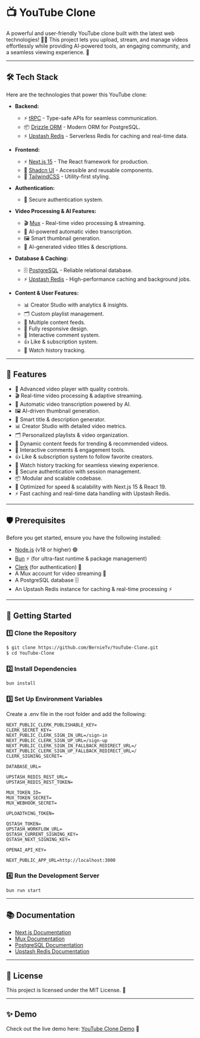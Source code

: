 # 📺 YouTube Clone

A powerful and user-friendly YouTube clone built with the latest web technologies! 🚀🎥 This project lets you upload, stream, and manage videos effortlessly while providing AI-powered tools, an engaging community, and a seamless viewing experience. 🌟

---

## 🛠️ Tech Stack

Here are the technologies that power this YouTube clone:

- **Backend:**

  - ⚡ [tRPC](https://trpc.io/) - Type-safe APIs for seamless communication.
  - 📦 [Drizzle ORM](https://orm.drizzle.team/) - Modern ORM for PostgreSQL.
  - ⚡ [Upstash Redis](https://upstash.com/) - Serverless Redis for caching and real-time data.

- **Frontend:**

  - ⚡ [Next.js 15](https://nextjs.org/) - The React framework for production.
  - 🎨 [Shadcn UI](https://ui.shadcn.dev/) - Accessible and reusable components.
  - 📏 [TailwindCSS](https://tailwindcss.com/) - Utility-first styling.

- **Authentication:**

  - 🔐 Secure authentication system.

- **Video Processing & AI Features:**

  - 🎬 [Mux](https://www.mux.com/) - Real-time video processing & streaming.
  - 📝 AI-powered automatic video transcription.
  - 🖼️ Smart thumbnail generation.
  - 🤖 AI-generated video titles & descriptions.

- **Database & Caching:**

  - 🗄️ [PostgreSQL](https://www.postgresql.org/) - Reliable relational database.
  - ⚡ [Upstash Redis](https://upstash.com/) - High-performance caching and background jobs.

- **Content & User Features:**
  - 📊 Creator Studio with analytics & insights.
  - 🗂️ Custom playlist management.
  - 🔄 Multiple content feeds.
  - 📱 Fully responsive design.
  - 💬 Interactive comment system.
  - 👍 Like & subscription system.
  - 🎯 Watch history tracking.

---

## 🌟 Features

- 🎥 Advanced video player with quality controls.
- 🎬 Real-time video processing & adaptive streaming.
- 📝 Automatic video transcription powered by AI.
- 🖼️ AI-driven thumbnail generation.
- 🤖 Smart title & description generator.
- 📊 Creator Studio with detailed video metrics.
- 🗂️ Personalized playlists & video organization.
- 🔄 Dynamic content feeds for trending & recommended videos.
- 💬 Interactive comments & engagement tools.
- 👍 Like & subscription system to follow favorite creators.
- 🎯 Watch history tracking for seamless viewing experience.
- 🔐 Secure authentication with session management.
- 📦 Modular and scalable codebase.
- 🚀 Optimized for speed & scalability with Next.js 15 & React 19.
- ⚡ Fast caching and real-time data handling with Upstash Redis.

---

## 🛡️ Prerequisites

Before you get started, ensure you have the following installed:

- [Node.js](https://nodejs.org/) (v18 or higher) 🟢
- [Bun](https://bun.sh/) ⚡ (for ultra-fast runtime & package management)
- [Clerk](https://clerk.dev/) (for authentication) 🔐
- A Mux account for video streaming 🎥
- A PostgreSQL database 🗄️
- An Upstash Redis instance for caching & real-time processing ⚡

---

## 🚀 Getting Started

### 1️⃣ Clone the Repository

```bash
$ git clone https://github.com/BernieTv/YouTube-Clone.git
$ cd YouTube-Clone
```

### 2️⃣ Install Dependencies

```bash
bun install
```

### 3️⃣ Set Up Environment Variables

Create a .env file in the root folder and add the following:

```env
NEXT_PUBLIC_CLERK_PUBLISHABLE_KEY=
CLERK_SECRET_KEY=
NEXT_PUBLIC_CLERK_SIGN_IN_URL=/sign-in
NEXT_PUBLIC_CLERK_SIGN_UP_URL=/sign-up
NEXT_PUBLIC_CLERK_SIGN_IN_FALLBACK_REDIRECT_URL=/
NEXT_PUBLIC_CLERK_SIGN_UP_FALLBACK_REDIRECT_URL=/
CLERK_SIGNING_SECRET=

DATABASE_URL=

UPSTASH_REDIS_REST_URL=
UPSTASH_REDIS_REST_TOKEN=

MUX_TOKEN_ID=
MUX_TOKEN_SECRET=
MUX_WEBHOOK_SECRET=

UPLOADTHING_TOKEN=

QSTASH_TOKEN=
UPSTASH_WORKFLOW_URL=
QSTASH_CURRENT_SIGNING_KEY=
QSTASH_NEXT_SIGNING_KEY=

OPENAI_API_KEY=

NEXT_PUBLIC_APP_URL=http://localhost:3000
```

### 4️⃣ Run the Development Server

```bash
bun run start
```

---

## 📚 Documentation

- [Next.js Documentation](https://nextjs.org/docs)
- [Mux Documentation](https://docs.mux.com/)
- [PostgreSQL Documentation](https://www.postgresql.org/docs/)
- [Upstash Redis Documentation](https://upstash.com/docs)

---

## 📄 License

This project is licensed under the MIT License. 📝

---

## ✨ Demo

Check out the live demo here: [YouTube Clone Demo](https://youtube-clone.vercel.app) 🎥
